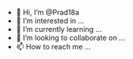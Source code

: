 - 👋 Hi, I’m @Prad18a
- 👀 I’m interested in ...
- 🌱 I’m currently learning ...
- 💞️ I’m looking to collaborate on ...
- 📫 How to reach me ...

<!---
Prad18a/Prad18a is a ✨ special ✨ repository because its `README.md` (this file) appears on your GitHub profile.
You can click the Preview link to take a look at your changes.
--->
